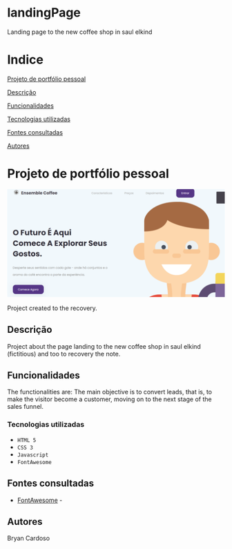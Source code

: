 # landingPage
Landing page to the new coffee shop in saul elkind
 
# Indice

[Projeto de portfólio pessoal](#projeto-de-portf%C3%B3lio-pessoal)


[Descrição](#descri%C3%A7%C3%A3o)


[Funcionalidades](#funcionalidades)


[Tecnologias utilizadas](#tecnologias-utilizadas)


[Fontes consultadas](#fontes-consultadas)


[Autores](#autores)  

# Projeto de portfólio pessoal  

![Capa do projeto](img/capa.png)

Project created to the recovery. 

##   Descrição 

Project about the page landing to the new coffee shop in saul elkind (fictitious) and too to recovery the note.
##   Funcionalidades

The functionalities are: The main objective is to convert leads, that is, to make the visitor become a customer, moving on to the next stage of the sales funnel.

### Tecnologias utilizadas

* ``HTML 5``
* ``CSS 3``
* ``Javascript``
* ``FontAwesome``


## Fontes consultadas
* [FontAwesome](https://fontawesome.com/) - 

## Autores

Bryan Cardoso
